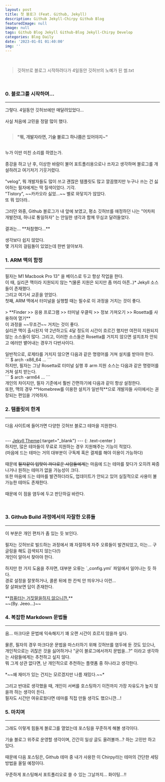 ```yaml
---
layout: post
title: 첫 블로그 (Feat. Github, Jekyll)
description: Github Jekyll-Chirpy Github Blog
featuredImage: null
image: null
tags: Github Blog Jekyll Github-Blog Jekyll-Chirpy Develop
categories: Blog Daily
date: '2023-01-01 01:40:00'
img: ''
---
```

<br>

> 깃허브로 블로그 시작하려다가 4일동안 깃허브의 노예가 된 썰.txt

<br>
<h3>0. 블로그를 시작하며...</h3>
<hr>

그렇다. 4일동안 깃허브에만 매달려있었다...
<br><br>
사실 처음에 고민을 정말 많이 했다.
<br><br>

>**"뭐, 개발자라면, 기술 블로그 하나쯤은 있어야지~"**

<br>
누가 이딴 미친 소리를 하였는가. 
<br><br>
종강을 하고 난 후, 이상한 바람이 불어 포트폴리용으로나 쓰자고 생각하며 블로그를 개설하려고 여기저기 기웃거렸다.
<br><br>
"velog", 뭐 개발자들도 많이 쓰고 괜찮은 템플릿도 많고 깔끔했지만 누구나 쓰는 건 싫어하는 필자에게는 딱 질색이었다. 기각.
<br>
"Tistory", ~~카카오라 싫었...~~ 별로 와닿지가 않았다.
<br>
또 뭐 있더라..
<br><br>
그러던 와중, Github 블로그가 내 앞에 보였고, 평소 깃허브를 애정하던 나는 "어차피 개발잔데, 하나로 통일하자" 는 안일한 생각과 함께 무심코 달려들었다.
<br><br>
결과는... **처참했다...**
<br><br>
생각보다 쉽지 않았다.
<br>
몇 가지의 걸림돌이 있었는데 한번 알아보자.
<br>
<h3>1. ARM 맥의 함정</h3>
<hr>
필자는 M1 Macbook Pro 13" 을 베이스로 두고 항상 작업을 한다.
<br>
이 때, 실리콘 맥이라 지원되지 않는 *(물론 지원은 되지만 좀 머리 아픈..)* Jekyll 소스들이 존재했다.
<br>
그리고 여기서 교훈을 얻었다.
<br>
첫째, ARM 맥에서 터미널을 실행할 때는 필수로 이 과정을 거치는 것이 좋다.
<br><br>
> **Finder >> 응용 프로그램 >> 터미널 우클릭 >> 정보 가져오기 >> Rosetta를 사용하여 열기**

<br>
이 과정을 ~~무조건~~ 거치는 것이 좋다.
<br>
실리콘 맥이 출시된지 약 2년하고도 4달 정도의 시간이 흐르긴 했지만 여전히 지원되지 않는 소스들이 많다. 그리고, 이러한 소스들은 Rosetta를 거치지 않으면 설치조차 안되고 에러만 뱉어내는 경우가 다반사이다.
<br><br>
일반적으로, 로제타를 거치지 않으면 다음과 같은 명령어를 거쳐 설치를 받아야 한다.
<br>
```
$ arch -x86_64 ...
```

<br>
하지만, 필자는 그냥 Rosetta로 터미널 실행 후 arm 지원 소스는 다음과 같은 명령어를 거쳐 설치 받는다.
<br>
```
$ arch -arm64 ...
```
<br>
개인의 차이지만, 필자 기준에서 훨씬 간편하기에 다음과 같이 항상 설정한다.
<br>
또한, 맥의 경우 **Homebrew를 이용한 설치가 일반적**으로 개발자들 사이에서는 권장되는 편임을 기억하자.

<br>
<h3>2. 템플릿의 한계</h3>
<hr>
다음 사이트에 들어가면 다양한 깃허브 블로그 테마을 지원한다.
<br><br>

--- [Jekyll Theme](https://github.com/topics/jekyll-theme){:target="_blank"} ---
{: .text-center }
<br>
하지만, 많은 테마들이 무료로 지원하는 경우 지원해주는 기능이 적었다.
<br>
(마음에 드는 테마는 거의 대부분이 구독제 혹은 결제를 해야 이용이 가능하다)
<br><br>
때문에 ~~필자같이 입맛이 까다로운 사람들에게는~~ 마음에 드는 테마를 찾다가 오히려 짜증나거나 원하는 테마가 없을 가능성이 크다.
<br>
또한 마음에 드는 테마를 발견하더라도, 업데이트가 안되고 있어 실질적으로 사용이 불가능한 테마도 존재한다.
<br><br>
때문에 이 점을 염두에 두고 판단하길 바란다.

<br>
<h3>3. Github Build 과정에서의 자잘한 오류들</h3>
<hr>
이 부분은 개인 편차가 좀 있는 듯 보인다.
<br><br>
필자는 깃허브로 빌드하는 과정에서 꽤 자잘하게 자주 오류들이 발견되었고, 이는... 구글링을 해도 검색되지 않는다(!)
<br>
개인이 알아서 찾아야 한다.
<br><br>
하지만 한 가지 도움을 주자면, 대부분 오류는 `_config.yml` 파일에서 일어나는 듯 하다.
<br>
경로 설정을 잘못하거나, 콜론 뒤에 한 칸씩 안 띄우거나 이런...
<br>
잘 살펴보면 답이 존재한다.
<br><br>
**<u>컴퓨터는 거짓말을하지 않으니깐.</u>**
<br>
~~(By. Jeeo...)~~

<br>
<h3>4. 복잡한 Markdown 문법들</h3>
<hr>
음... 마크다운 문법에 익숙해지기 꽤 오랜 시간이 흐르지 않을까 싶다.
<br><br>
물론, 필자의 경우 마크다운 문법을 마스터하기 위해 깃허브를 염두에 둔 것도 있으나, 개인적으로는 귀찮은 것을 싫어하거나 "굳이 블로그에서까지 문법을...?" 이라고 생각하는 사람들에게는 추천하고 싶지 않다.
<br>
뭐 그게 상관 없다면, 난 개인적으로 추천하는 플랫폼 중 하나라고 생각한다.
<br><br>
*~~왜 재미가 있는 건지는 모르겠지만 나름 재밌다.~~*
<br><br>
그리고 반대로 생각했을 때, 개인이 서버를 호스팅하기 이전까지 가장 자유도가 높지 않을까 하는 생각이 든다.
<br>
필자도 시간만 여유로웠다면 테마를 직접 만들 생각도 했으니깐...!

<br>
<h3>5. 마치며</h3>
<hr>
그래도 이렇게 힘들게 블로그를 열었는데 포스팅을 꾸준하게 해볼 생각이다.
<br><br>
기술 블로그 위주로 운영할 생각이며, 간간히 일상 글도 올려볼까...? 하는 고민만 하고 있다.
<br><br>
때문에 다음 포스팅은, Github 테마 중 내가 사용한 이 Chirpy라는 테마의 간단한 세팅 방법을 올릴 예정이다.
<br><br>
꾸준하게 포스팅해서 포트폴리오로 쓸 수 있는 그날까지... 화이팅...!!
